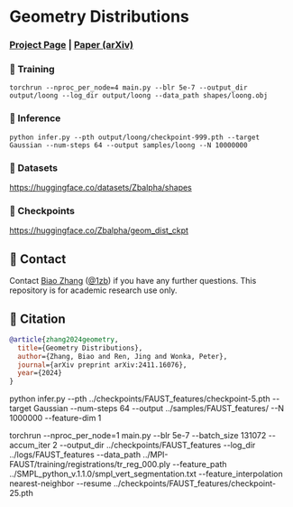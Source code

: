 # Geometry Distributions

### [Project Page](https://1zb.github.io/GeomDist/) | [Paper (arXiv)](https://arxiv.org/abs/2411.16076)

### :bullettrain_front: Training

```
torchrun --nproc_per_node=4 main.py --blr 5e-7 --output_dir output/loong --log_dir output/loong --data_path shapes/loong.obj
```

### :balloon: Inference

```
python infer.py --pth output/loong/checkpoint-999.pth --target Gaussian --num-steps 64 --output samples/loong --N 10000000
```

### :floppy_disk: Datasets
https://huggingface.co/datasets/Zbalpha/shapes

### :briefcase: Checkpoints
https://huggingface.co/Zbalpha/geom_dist_ckpt

## :e-mail: Contact

Contact [Biao Zhang](mailto:biao.zhang@kaust.edu.sa) ([@1zb](https://github.com/1zb)) if you have any further questions. This repository is for academic research use only.

## :blue_book: Citation

```bibtex
@article{zhang2024geometry,
  title={Geometry Distributions},
  author={Zhang, Biao and Ren, Jing and Wonka, Peter},
  journal={arXiv preprint arXiv:2411.16076},
  year={2024}
}
```

python infer.py --pth ../checkpoints/FAUST_features/checkpoint-5.pth --target Gaussian --num-steps 64 --output ../samples/FAUST_features/ --N 1000000 --feature-dim 1


torchrun --nproc_per_node=1 main.py --blr 5e-7 --batch_size 131072 --accum_iter 2 --output_dir ../checkpoints/FAUST_features --log_dir ../logs/FAUST_features --data_path ../MPI-FAUST/training/registrations/tr_reg_000.ply --feature_path ../SMPL_python_v.1.1.0/smpl_vert_segmentation.txt --feature_interpolation nearest-neighbor --resume ../checkpoints/FAUST_features/checkpoint-25.pth